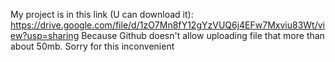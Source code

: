 My project is in this link (U can download it): https://drive.google.com/file/d/1zO7Mn8fY12gYzVUQ6j4EFw7Mxviu83Wt/view?usp=sharing
Because Github doesn't allow uploading file that more than about 50mb.
Sorry for this inconvenient 
